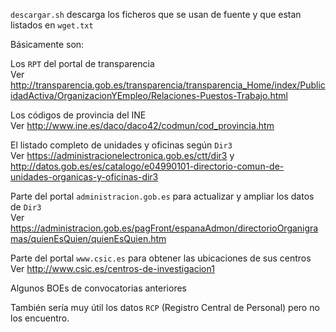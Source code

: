 `descargar.sh` descarga los ficheros que se usan de fuente y que estan listados en `wget.txt`

Básicamente son:

Los `RPT` del portal de transparencia  
Ver http://transparencia.gob.es/transparencia/transparencia_Home/index/PublicidadActiva/OrganizacionYEmpleo/Relaciones-Puestos-Trabajo.html

Los códigos de provincia del INE  
Ver http://www.ine.es/daco/daco42/codmun/cod_provincia.htm

El listado completo de unidades y oficinas según `Dir3`  
Ver https://administracionelectronica.gob.es/ctt/dir3 y
http://datos.gob.es/es/catalogo/e04990101-directorio-comun-de-unidades-organicas-y-oficinas-dir3

Parte del portal `administracion.gob.es` para actualizar y ampliar los datos de `Dir3`   
Ver https://administracion.gob.es/pagFront/espanaAdmon/directorioOrganigramas/quienEsQuien/quienEsQuien.htm

Parte del portal `www.csic.es` para obtener las ubicaciones de sus centros   
Ver http://www.csic.es/centros-de-investigacion1

Algunos BOEs de convocatorias anteriores

También sería muy útil los datos `RCP` (Registro Central de Personal) pero no los encuentro.

